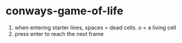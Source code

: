 # conways-game-of-life
1. when entering starter lines, spaces = dead cells. o = a living cell
1. press enter to reach the next frame

